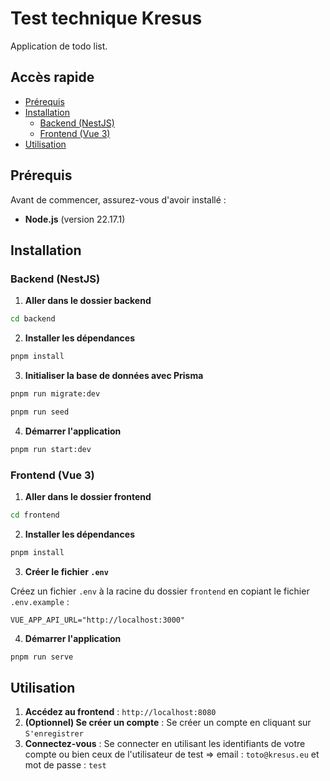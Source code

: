 # Test technique Kresus

Application de todo list.

## Accès rapide

- [Prérequis](#prérequis)
- [Installation](#installation)
  - [Backend (NestJS)](#backend-nestjs)
  - [Frontend (Vue 3)](#frontend-vue-3)
- [Utilisation](#utilisation)

## Prérequis

Avant de commencer, assurez-vous d'avoir installé :

- **Node.js** (version 22.17.1)


## Installation

### Backend (NestJS)

1. **Aller dans le dossier backend**

```bash
cd backend
```

2. **Installer les dépendances**

```bash
pnpm install
```

3. **Initialiser la base de données avec Prisma**

```bash
pnpm run migrate:dev

pnpm run seed
```

4. **Démarrer l'application**

```bash
pnpm run start:dev
```

### Frontend (Vue 3)

1. **Aller dans le dossier frontend**

```bash
cd frontend
```

2. **Installer les dépendances**

```bash
pnpm install
```

3. **Créer le fichier `.env`**

Créez un fichier `.env` à la racine du dossier `frontend` en copiant le fichier `.env.example` :

```env
VUE_APP_API_URL="http://localhost:3000"
```

4. **Démarrer l'application**

```bash
pnpm run serve
```

## Utilisation

1. **Accédez au frontend** : `http://localhost:8080`
2. **(Optionnel) Se créer un compte** : Se créer un compte en cliquant sur `S'enregistrer`
2. **Connectez-vous** : Se connecter en utilisant les identifiants de votre compte ou bien ceux de l'utilisateur de test => email : `toto@kresus.eu` et mot de passe : `test`
